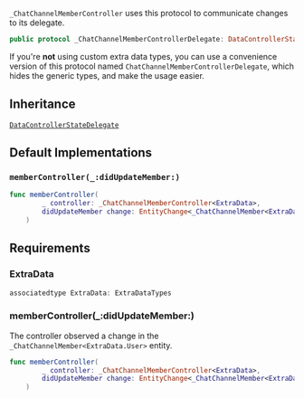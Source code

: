 
`_ChatChannelMemberController` uses this protocol to communicate changes to its delegate.

``` swift
public protocol _ChatChannelMemberControllerDelegate: DataControllerStateDelegate 
```

If you're **not** using custom extra data types, you can use a convenience version of this protocol
named `ChatChannelMemberControllerDelegate`, which hides the generic types, and make the usage easier.

## Inheritance

[`DataControllerStateDelegate`](../DataControllerStateDelegate)

## Default Implementations

### `memberController(_:didUpdateMember:)`

``` swift
func memberController(
        _ controller: _ChatChannelMemberController<ExtraData>,
        didUpdateMember change: EntityChange<_ChatChannelMember<ExtraData.User>>
    ) 
```

## Requirements

### ExtraData

``` swift
associatedtype ExtraData: ExtraDataTypes
```

### memberController(\_:​didUpdateMember:​)

The controller observed a change in the `_ChatChannelMember<ExtraData.User>` entity.

``` swift
func memberController(
        _ controller: _ChatChannelMemberController<ExtraData>,
        didUpdateMember change: EntityChange<_ChatChannelMember<ExtraData.User>>
    )
```
